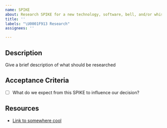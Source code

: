 ```yaml
---
name: SPIKE
about: Research SPIKE for a new technology, software, bell, and/or whistle
title: ''
labels: "\U0001F913 Research"
assignees: ''

---
```


## Description

Give a brief description of what should be researched

## Acceptance Criteria

* [ ] What do we expect from this SPIKE to influence our decision?

## Resources

* [Link to somewhere cool](http://species-in-pieces.com/)

